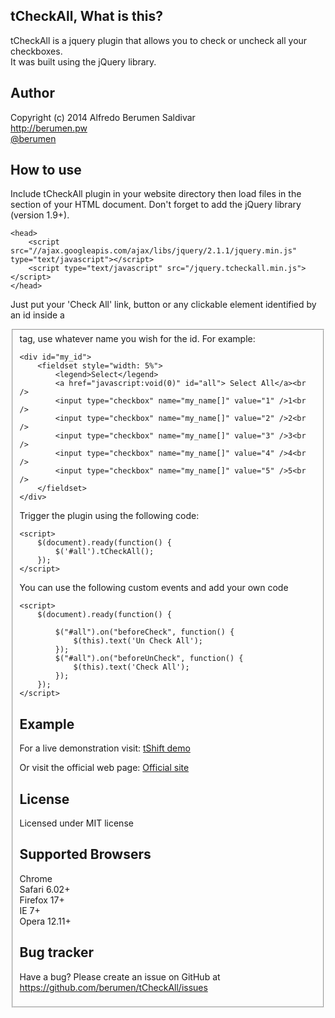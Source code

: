 tCheckAll, What is this?
---------------------
tCheckAll is a jquery plugin that allows you to check or uncheck all your checkboxes. <br>
It was built using the jQuery library.



Author
------
Copyright (c) 2014 Alfredo Berumen Saldivar <br>
<a href="http://berumen.pw" target="_blank">http://berumen.pw</a> <br>
<a href="https://twitter.com/berumen">@berumen</a><br>



How to use
----------
Include tCheckAll plugin in your website directory then load files in the <head> section of your HTML document.
Don't forget to add the jQuery library (version 1.9+).

	<head>
		<script src="//ajax.googleapis.com/ajax/libs/jquery/2.1.1/jquery.min.js" type="text/javascript"></script>
        <script type="text/javascript" src="/jquery.tcheckall.min.js"></script>
    </head>

Just put your 'Check All' link, button or any clickable element identified by an id inside a <fieldset> tag, use whatever name you wish for the id.
For example:
	
	<div id="my_id">
  		<fieldset style="width: 5%">
			<legend>Select</legend>
			<a href="javascript:void(0)" id="all"> Select All</a><br />
    		<input type="checkbox" name="my_name[]" value="1" />1<br />
			<input type="checkbox" name="my_name[]" value="2" />2<br />
            <input type="checkbox" name="my_name[]" value="3" />3<br />
    		<input type="checkbox" name="my_name[]" value="4" />4<br />
    		<input type="checkbox" name="my_name[]" value="5" />5<br />
    	</fieldset>
	</div>

Trigger the plugin using the following code:

    <script>
        $(document).ready(function() {
        	$('#all').tCheckAll();		
        });
    </script>

You can use the following custom events and add your own code

    <script>
        $(document).ready(function() {
			
			$("#all").on("beforeCheck", function() {
				$(this).text('Un Check All');
			});
			$("#all").on("beforeUnCheck", function() {
				$(this).text('Check All');
			});
        });
    </script>	
	
	
Example
-------
For a live demonstration visit:
<a href="http://jsfiddle.net/berumen/2nx2B/" target="_blank">tShift demo</a>

Or visit the official web page:
<a href="http://berumen.github.io/tCheckAll/" target="_blank">Official site</a>

	
License
-------
Licensed under MIT license


Supported Browsers
------------------
Chrome<br />
Safari 6.02+<br />
Firefox 17+<br />
IE 7+<br />
Opera 12.11+<br />



Bug tracker
-----------
Have a bug? Please create an issue on GitHub at https://github.com/berumen/tCheckAll/issues